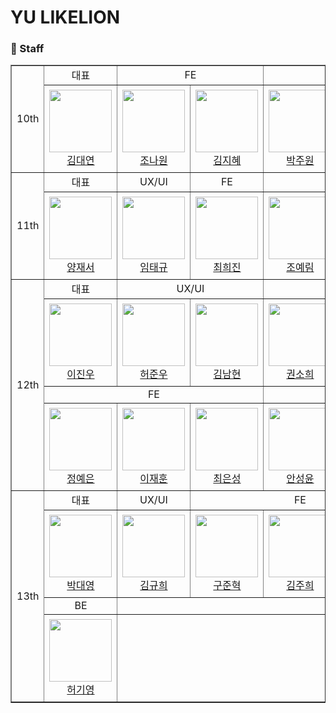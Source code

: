 # YU LIKELION

### 📌 Staff
<table border="1">
  <tr>
    <td rowspan="2" align="center">10th</td>
    <td align="center">대표</td>
    <td colspan="2" align="center">FE</td>
    <td colspan="2" align="center">BE</td>
  </tr>
  <tr height="140px">
    <td align="center" width="130px">
      <a href="https://github.com/alwaysbemyday1">
        <img height="100px" width="100px" src="https://avatars.githubusercontent.com/u/80505979?v=4"/>
        <br />
        김대연
      </a>
    </td>
    <td align="center" width="130px">
      <a href="https://github.com/myoneee">
        <img height="100px" width="100px" src="https://avatars.githubusercontent.com/u/79561838?v=4"/>
        <br />
        조나원
      </a>
    </td>
    <td align="center" width="130px">
      <a href="https://github.com/WisdomAlwaysWins">
        <img height="100px" width="100px" src="https://avatars.githubusercontent.com/u/113286561?v=4"/>
        <br />
        김지혜
      </a>
    </td>
    <td align="center" width="130px">
      <a href="https://github.com/juoonge">
        <img height="100px" width="100px" src="https://avatars.githubusercontent.com/u/67726233?v=4"/>
        <br />
        박주원
      </a>
    </td>
    <td align="center" width="130px">
      <a href="https://github.com/minsol1">
        <img height="100px" width="100px" src="https://avatars.githubusercontent.com/u/81753858?v=4"/>
        <br />
        김민솔
      </a>
    </td>
  </tr>

  <tr>
    <td rowspan="2" align="center">11th</td>
    <td align="center">대표</td>
    <td align="center">UX/UI</td>
    <td align="center">FE</td>
    <td colspan="2" align="center">BE</td>
  </tr>
  <tr height="140px">
    <td align="center" width="130px">
      <a href="https://github.com/psychology50">
        <img height="100px" width="100px" src="https://avatars.githubusercontent.com/u/96044622?v=4"/>
        <br />
        양재서
      </a>
    </td>
    <td align="center" width="130px">
      <a href="https://github.com/TaeKyuIm">
        <img height="100px" width="100px" src="https://avatars.githubusercontent.com/u/78799904?v=4"/>
        <br />
        임태규
      </a>
    </td>
    <td align="center" width="130px">
      <a href="https://github.com/heejinnn">
        <img height="100px" width="100px" src="https://avatars.githubusercontent.com/u/103185302?v=4"/>
        <br />
        최희진
      </a>
    </td>
    <td align="center" width="130px">
      <a href="https://github.com/J0YERIM">
        <img height="100px" width="100px" src="https://avatars.githubusercontent.com/u/96174711?v=4"/>
        <br />
        조예림
      </a>
    </td>
    <td align="center" width="130px">
      <a href="https://github.com/AHNDOIL">
        <img height="100px" width="100px" src="https://avatars.githubusercontent.com/u/103185987?v=4"/>
        <br />
        안형준
      </a>
    </td>
  </tr>

  <tr>
    <td rowspan="4" align="center">12th</td>
    <td align="center">대표</td>
    <td colspan="2" align="center">UX/UI</td>
    <td colspan="2" align="center">FE</td>
  </tr>
  <tr height="140px">
    <td align="center" width="130px">
      <a href="https://github.com/jinlee1703">
        <img height="100px" width="100px" src="https://avatars.githubusercontent.com/u/68031450?v=4"/>
        <br />
        이진우
      </a>
    </td>
    <td align="center" width="130px">
      <a href="https://github.com/JunWooHeo00">
        <img height="100px" width="100px" src="https://avatars.githubusercontent.com/u/129636767?v=4"/>
        <br />
        허준우
      </a>
    </td>
    <td align="center" width="130px">
      <a href="https://github.com/namhyeonzzang">
        <img height="100px" width="100px" src="https://avatars.githubusercontent.com/u/129056409?v=4"/>
        <br />
        김남현
      </a>
    </td>
    <td align="center" width="130px">
      <a href="https://github.com/soooheeee">
        <img height="100px" width="100px" src="https://avatars.githubusercontent.com/u/129060841?v=4"/>
        <br />
        권소희
      </a>
    </td>
    <td align="center" width="130px">
      <a href="https://github.com/YoonKeumJae">
        <img height="100px" width="100px" src="https://avatars.githubusercontent.com/u/79782610?v=4"/>
        <br />
        윤금재
      </a>
    </td>
  </tr>
  <tr>
    <td colspan="3" align="center">FE</td>
    <td colspan="2" align="center">BE</td>
  </tr>
  <tr height="140px">
    <td align="center" width="130px">
      <a href="https://github.com/JJyen">
        <img height="100px" width="100px" src="https://avatars.githubusercontent.com/u/129050370?v=4"/>
        <br />
        정예은
      </a>
    </td>
    <td align="center" width="130px">
      <a href="https://github.com/dekoms">
        <img height="100px" width="100px" src="https://avatars.githubusercontent.com/u/108325028?v=4"/>
        <br />
        이재훈
      </a>
    </td>
    <td align="center" width="130px">
      <a href="https://github.com/ches0703">
        <img height="100px" width="100px" src="https://avatars.githubusercontent.com/u/104610261?v=4"/>
        <br />
        최은성
      </a>
    </td>
    <td align="center" width="130px">
      <a href="https://github.com/asn6878">
        <img height="100px" width="100px" src="https://avatars.githubusercontent.com/u/79460319?v=4"/>
        <br />
        안성윤
      </a>
    </td>
    <td align="center" width="130px"></td>
  </tr>

  <tr>
    <td rowspan="4" align="center">13th</td>
    <td align="center">대표</td>
    <td align="center">UX/UI</td>
    <td colspan="3" align="center">FE</td>
  </tr>
  <tr height="140px">
    <td align="center" width="130px">
      <a href="https://github.com/daeyoung0726">
        <img height="100px" width="100px" src="https://avatars.githubusercontent.com/u/125343432?v=4"/>
        <br />
        박대영
      </a>
    </td>
    <td align="center" width="130px">
        <a href="https://github.com/9ooi">
        <img height="100px" width="100px" src="https://avatars.githubusercontent.com/u/165015500?v=4"/>
        <br />
        김규희
      </a>
    </td>
    <td align="center" width="130px">
      <a href="https://github.com/gugitgugit">
        <img height="100px" width="100px" src="https://avatars.githubusercontent.com/u/164734665?v=4"/>
        <br />
        구준혁
      </a>
    </td>
    <td align="center" width="130px">
      <a href="https://github.com/juiuj">
        <img height="100px" width="100px" src="https://avatars.githubusercontent.com/u/151600782?v=4"/>
        <br />
        김주희
      </a>
    </td>
    <td align="center" width="130px">
      <a href="https://github.com/jihyun132">
        <img height="100px" width="100px" src="https://avatars.githubusercontent.com/u/164824197?v=4"/>
        <br />
        김지현
      </a>
    </td>
  </tr>
  <tr>
    <td colspan="1" align="center">BE</td>
    <td colspan="4"></td>
  </tr>
  <tr height="140px">
    <td align="center" width="130px">
      <a href="https://github.com/hky035">
        <img height="100px" width="100px" src="https://avatars.githubusercontent.com/u/128910345?v=4"/>
        <br />
        허기영
      </a>
    </td>
    <td colspan="4"></td>
  </tr>
</table>

